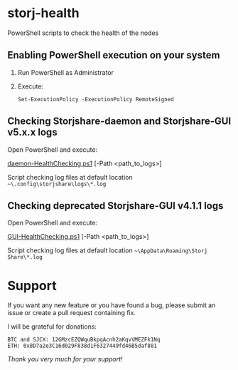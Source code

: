 # storj-health
PowerShell scripts to check the health of the nodes

## Enabling PowerShell execution on your system
1. Run PowerShell as Administrator
2. Execute:

       Set-ExecutionPolicy -ExecutionPolicy RemoteSigned

## Checking Storjshare-daemon and Storjshare-GUI v5.x.x logs
Open PowerShell and execute:

   [daemon-HealthChecking.ps1](/daemon-HealthChecking.ps1) \[-Path <path_to_logs>\]

Script checking log files at default location `~\.config\storjshare\logs\*.log`

## Checking deprecated Storjshare-GUI v4.1.1 logs
Open PowerShell and execute:

   [GUI-HealthChecking.ps1](/GUI-HealthChecking.ps1) \[-Path <path_to_logs>\]
 
Script checking log files at default location `~\AppData\Roaming\Storj Share\*.log`
 

# Support
If you want any new feature or you have found a bug, please submit an issue or create a pull request containing fix.

I will be grateful for donations:

    BTC and SJCX: 12GMzcEZQWquBkpqAcnh2aKqvVMEZFk1Nq
    ETH: 0x8D7a2e3C16d029F838d1F6327449fd46B5daf881

_Thank you very much for your support!_
